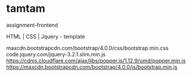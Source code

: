 # tamtam
assignment-frontend

HTML | CSS | Jquery  - template

<!--  BOOTSTRAP 4 CSS & JS -->
maxcdn.bootstrapcdn.com/bootstrap/4.0.0/css/bootstrap.min.css
code.jquery.com/jquery-3.2.1.slim.min.js
https://cdnjs.cloudflare.com/ajax/libs/popper.js/1.12.9/umd/popper.min.js
https://maxcdn.bootstrapcdn.com/bootstrap/4.0.0/js/bootstrap.min.js
